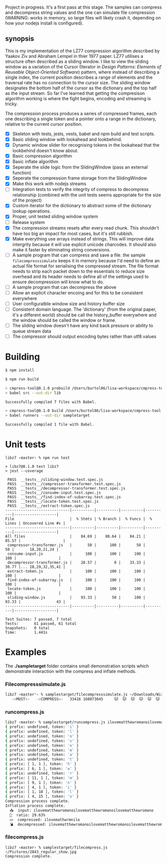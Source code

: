 Project in progress. It's a first pass at this stage. The samples can compress and decompress string values and the one can simulate file compression (WARNING: works in memory, so large files will likely crash it, depending on how your nodejs install is configured).

## synopsis

This is my implementation of the LZ77 compression algorithm described by Yaakov Ziv and Abraham Lempel in thier 1977 paper. LZ77 utilises a structure often described as a sliding window. I like to view the sliding window as a variation of the Cursor (Iterator in _Design Patterns: Elements of Reusable Object-Oriented Software_) pattern, where instead of describing a single index, the current position describes a range of elements and the traversal rate has no connection to the cursor size. The sliding window designates the bottom half of the cursor as the dictionary and the top half as the input stream. So far I've learned that getting the compresison algorithm working is where the fight begins, encoding and streaming is tricky.

The compression process produces a series of compressed frames, each one describing a single token and a pointer onto a range in the dictionary, relative to the current cursor position.

- [x] Skeleton with tests, jests, vests, babel and npm build and test scripts.
- [x] Basic sliding window with lookahead and lookbehind.
- [x] Dynamic window slider for recognising tokens in the lookahead that the lookbehind doesn't know about.
- [x] Basic compression algorithm
- [x] Basic inflate algorithm
- [x] Seperate the slide logic from the SlidingWindow (pass an external function)
- [x] Seperate the compression frame storage from the SlidingWindow
- [x] Make this work with nodejs streams
- [ ] Integration tests to verify the integrity of compress to decompress relationship (combined with the unit tests seems appropriate for the size of the project)
- [x] Custom iterator for the dictionary to abstract some of the dictionary lookup operations.
- [x] Proper, unit tested sliding window system
- [ ] Release system
- [x] The compression streams resets after every read chunk. This shouldn't have too big an impact for most cases, but it's still rubbish.
- [x] Make everything use arrays instead of strings. This will improve data intergrity because it will use explicit unicode charcodes. It should also make it faster by eliminating string conversions.
- [ ] A sample program that can compress and save a file. the sample `filecompresssimulate` keeps it in memory because I'd need to define an actual file format for serialising the compressed stream. The file format needs to strip each packet down to the essentials to reduce size overhead and its header needs to define all of the settings used to ensure decompression will know what to do.
- [ ] A sample program that can decompress the above
- [ ] Allow an explicit character encoing and for this to be consistent everywhere
- [ ] User configuratble window size and history buffer size
- [ ] Consistent domain language. The 'dictionary' (from the original paper, it's a different world) should be call the history_buffer everywhere and the window should be called the window or frame.
- [ ] The sliding window doesn't have any kind back pressure or ability to queue stream data
- [ ] The compressor should output encoding bytes rather than utf8 values

# Building

```bash
$ npm install
```

```bash
$ npm run build

> cmpress-tool@0.1.0 prebuild /Users/burtol86/lisa-workspace/cmpress-tool
> babel src --out-dir lib

Successfully compiled 7 files with Babel.

> cmpress-tool@0.1.0 build /Users/burtol86/lisa-workspace/cmpress-tool
> babel runners --out-dir sampletarget

Successfully compiled 1 file with Babel.
```

# Unit tests

```
libz7 ‹master› % npm run test

> libz7@0.1.0 test libz7
> jest --coverage

 PASS  __tests__/sliding-window.test.spec.js
 PASS  __tests__/compressor-transformer.test.spec.js
 PASS  __tests__/decompressor-transformer.test.spec.js
 PASS  __tests__/consume-input.test.spec.js
 PASS  __tests__/find-index-of-subarray.test.spec.js
 PASS  __tests__/locate-token.test.spec.js
 PASS  __tests__/extract-token.spec.js
-----------------------------|----------|----------|----------|----------|-------------------|
File                         |  % Stmts | % Branch |  % Funcs |  % Lines | Uncovered Line #s |
-----------------------------|----------|----------|----------|----------|-------------------|
All files                    |    84.69 |    88.64 |    84.21 |    85.57 |                   |
 compressor-transformer.js   |       50 |      100 |       50 |       50 |       18,20,21,24 |
 consume-input.js            |      100 |      100 |      100 |      100 |                   |
 decompressor-transformer.js |    28.57 |        0 |    33.33 |    30.77 |... 28,29,32,35,41 |
 extract-token.js            |      100 |      100 |      100 |      100 |                   |
 find-index-of-subarray.js   |      100 |      100 |      100 |      100 |                   |
 locate-token.js             |      100 |      100 |      100 |      100 |                   |
 sliding-window.js           |    93.33 |       50 |      100 |    93.33 |                43 |
-----------------------------|----------|----------|----------|----------|-------------------|

Test Suites: 7 passed, 7 total
Tests:       61 passed, 61 total
Snapshots:   0 total
Time:        1.441s
```

# Examples

The **./sampletarget** folder contains small demonstration scripts which demonstrate interaction with the compress and inflate methods.

### Filecompresssimulate.js

```bash
libz7 ‹master*› % samplestarget/filecompresssimulate.js ~/Downloads/Wireshark\ 2.6.1\ Intel\ 64.dmg
   ->MUST<-   ->COMPRESS<-   33416 160073045     🐱  🐱  🐱  🐱  🐱  🐱  🐱  🐱  🐱
```

### runcompress.js

```bash
libz7 ‹master› % samplestarget/runcompress.js ilovematthewromanoilovematthewromanoilovematthewromano
{ prefix: undefined, token: 'i' }
{ prefix: undefined, token: 'l' }
{ prefix: undefined, token: 'o' }
{ prefix: undefined, token: 'v' }
{ prefix: undefined, token: 'e' }
{ prefix: undefined, token: 'm' }
{ prefix: undefined, token: 'a' }
{ prefix: undefined, token: 't' }
{ prefix: [ 1, 1 ], token: 'h' }
{ prefix: [ 6, 1 ], token: 'w' }
{ prefix: undefined, token: 'r' }
{ prefix: [ 11, 1 ], token: 'm' }
{ prefix: [ 9, 1 ], token: 'n' }
{ prefix: [ 4, 1 ], token: 'i' }
{ prefix: [ 1, 18 ], token: 'l' }
{ prefix: [ 4, 15 ], token: 'o' }
Compression process complete.
Inflation process complete.
  📥  input: ilovematthewromanoilovematthewromanoilovematthewromano
  🙌  ratio: 29.63%
  💤  compressed: ilovemathwrmnilo
  💣  decompressed: ilovematthewromanoilovematthewromanoilovematthewromano
```

### filecompress.js

```
libz7 ‹master› % samplestarget/filecompress.js ~/Pictures/2843_regular_show.jpg
Compression complete.
```
